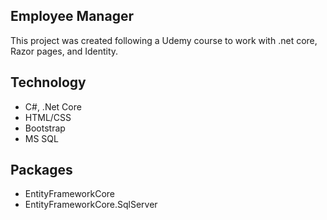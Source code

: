 <h2>Employee Manager</h2>

<p>This project was created following a Udemy course to work with .net core, Razor pages, and Identity. 


<h2>Technology</h2>
<ul> 
  <li>C#, .Net Core</li>
  <li>HTML/CSS</li> 
  <li>Bootstrap</li> 
  <li>MS SQL</li>    
</ul>

<h2>Packages</h2>
<ul> 
  <li>EntityFrameworkCore</li>
  <li>EntityFrameworkCore.SqlServer</li>  
</ul>

